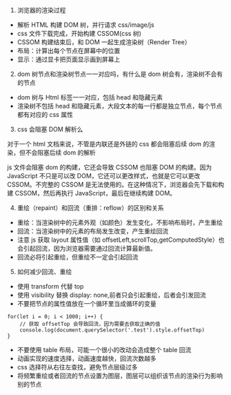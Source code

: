 1. 浏览器的渲染过程

- 解析 HTML 构建 DOM 树，并行请求 css/image/js
- css 文件下载完成，开始构建 CSSOM(css 树)
- CSSOM 构建结束后，和 DOM 一起生成渲染树（Render Tree）
- 布局：计算出每个节点在屏幕中的位置
- 显示：通过显卡把页面显示画到屏幕上

2. dom 树节点和渲染树节点一一对应吗，有什么是 dom 树会有，渲染树不会有的节点

- dom 树与 Html 标签一一对应，包括 head 和隐藏元素
- 渲染树不包括 head 和隐藏元素，大段文本的每一行都是独立节点，每个节点都有对应的 css 属性

3. css 会阻塞 DOM 解析么

对于一个 html 文档来说，不管是内联还是外链的 css 都会阻塞后续 dom 的渲染，但不会阻塞后续 dom 的解析

js 文件会阻塞 dom 的构建，它还会导致 CSSOM 也阻塞 DOM 的构建。因为 JavaScript 不只是可以改 DOM，它还可以更改样式，也就是它可以更改 CSSOM。不完整的 CSSOM 是无法使用的。在这种情况下，浏览器会先下载和构建 CSSOM，然后再执行 JavaScript，最后在继续构建 DOM。

4. 重绘（repaint）和回流（重排：reflow）的区别和关系

- 重绘：当渲染树中的元素外观（如颜色）发生变化，不影响布局时，产生重绘
- 回流：当渲染树中的元素的布局发生改变，产生重绘回流
- 注意 js 获取 layout 属性值（如 offsetLeft,scrollTop,getComputedStyle）也会引起回流，因为浏览器需要通过回流计算最新值。
- 回流必将引起重绘，但重绘不一定会引起回流

5. 如何减少回流、重绘

- 使用 transform 代替 top
- 使用 visibility 替换 display: none,前者只会引起重绘，后者会引发回流
- 不要把节点的属性值放在一个循环里当成循环的变量

```
for(let i = 0; i < 1000; i++) {
    // 获取 offsetTop 会导致回流，因为需要去获取正确的值
    console.log(document.querySelector('.test').style.offsetTop)
}
```

- 不要使用 table 布局，可能一个很小的改动会造成整个 table 回流
- 动画实现的速度选择，动画速度越快，回流次数越多
- css 选择符从右往左查找，避免节点层级过多
- 将频繁重绘或者回流的节点设置为图层，图层可以组织该节点的渲染行为影响别的节点

